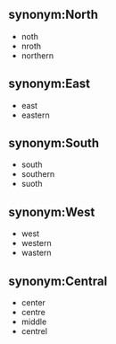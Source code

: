 ## synonym:North
- noth
- nroth
- northern

## synonym:East
- east
- eastern

## synonym:South
- south
- southern
- suoth

## synonym:West
- west
- western
- wastern

## synonym:Central
- center
- centre
- middle
- centrel